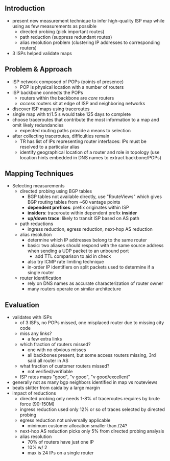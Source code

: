

## Introduction

-  present new measurement technique to infer high-quality ISP map while
   using as few measurements as possible
    - directed probing (pick important routes)
    - path reduction (suppress redundant routes)
    - alias resolution problem (clustering IP addresses to corresponding routers)
- 3 ISPs helped validate maps

## Problem & Approach

- ISP network composed of POPs (points of presence)
    - POP is physical location with a number of routers
- ISP backbone connects the POPs
    - routers within the backbone are _core_ routers
    - _access_ routers sit at edge of ISP and neighboring networks
- discover ISP maps using traceroutes
- single map with tr/1.5 s would take 125 days to complete
- choose traceroutes that contribute the most information to a map and omit likely redundancies
    - expected routing paths provide a means to selection
- after collecting traceroutes, difficulties remain
    - TR has list of IPs representing router interfaces: IPs must be resolved to a particular alias
    - identify geographical location of a router and role in topology
    (use location hints embedded in DNS names to extract backbone/POPs)


## Mapping Techniques

- Selecting measurements
    - directed probing using BGP tables
        - BGP tables not available directly, use "RouteViews" which gives BGP
          routing tables from ~60 vantage points
        - **dependent prefixes**: prefix originates within ISP
        - **insiders**: traceroute within dependent prefix **insider**
        - **up/down trace**: likely to transit ISP based on AS path
    - path reductions
        - ingress reduction, egress reduction, next-hop AS reduction
    - alias resolution
        - determine which IP addresses belong to the same router
        - basic: two aliases should respond with the same source address when sending a UDP packet to an unbound port
            - add TTL comparison to aid in check
        - also try ICMP rate limiting technique
        - in-order IP identifiers on split packets used to determine if a single router
    - router identification
        - rely on DNS names as accurate characterization of router owner
        - many routers operate on similar architecture



## Evaluation

- validates with ISPs
    - of 3 ISPs, no POPs missed, one misplaced router due to missing city code
    - miss any links?
        - a few extra links
    - which fraction of routers missed?
        - one with no obvious misses
        - all backbones present, but some access routers missing, 3rd said all router in AS
    - what fraction of customer routers missed?
        - not verified/verifiable
    - ISP rates maps "good", "v good", "v good/excellent"
- generally not as many bgp neighbors identified in map vs routeviews
- beats skitter from caida by a large margin
- impact of reductions
    - directed probing only needs 1-8% of traceroutes requires  by brute force (90-150M)
    - ingress reduction used only 12% or so of traces selected by directed probing
    - egress reduction not universally applicable
        - minimum customer allocation smaller than /24?
    - next-hop AS reduction picks only 5% from directed probing analysis
    - alias resolution
        - 70% of routers have just one IP
        - 10% w/ 2
        - max is 24 IPs on a single router
